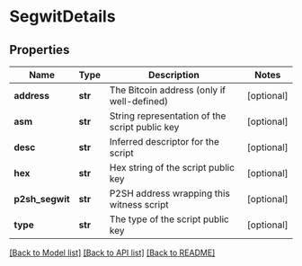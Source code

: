 # SegwitDetails

## Properties
Name | Type | Description | Notes
------------ | ------------- | ------------- | -------------
**address** | **str** | The Bitcoin address (only if well-defined) | [optional] 
**asm** | **str** | String representation of the script public key | [optional] 
**desc** | **str** | Inferred descriptor for the script | [optional] 
**hex** | **str** | Hex string of the script public key | [optional] 
**p2sh_segwit** | **str** | P2SH address wrapping this witness script | [optional] 
**type** | **str** | The type of the script public key | [optional] 

[[Back to Model list]](../README.md#documentation-for-models) [[Back to API list]](../README.md#documentation-for-api-endpoints) [[Back to README]](../README.md)

